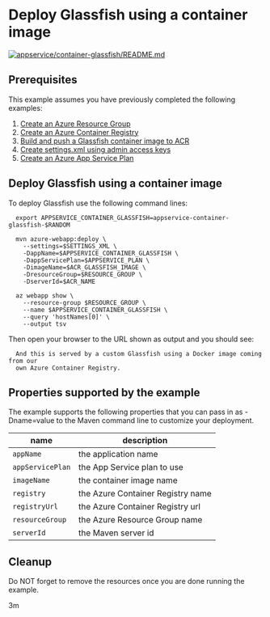 
# Deploy Glassfish using a container image

[![appservice/container-glassfish/README.md](https://github.com/Azure-Samples/java-on-azure-examples/actions/workflows/appservice_container-glassfish_README_md.yml/badge.svg)](https://github.com/Azure-Samples/java-on-azure-examples/actions/workflows/appservice_container-glassfish_README_md.yml)

## Prerequisites

This example assumes you have previously completed the following examples:

1. [Create an Azure Resource Group](../../group/create/README.md)
1. [Create an Azure Container Registry](../../acr/create/README.md)
1. [Build and push a Glassfish container image to ACR](../../acr/glassfish/README.md)
1. [Create settings.xml using admin access keys](../../acr/create-settings-xml/README.md)
1. [Create an Azure App Service Plan](../create-plan/README.md)

## Deploy Glassfish using a container image

<!-- workflow.cron(0 9 * * 5) -->
<!-- workflow.include(../../acr/glassfish/README.md) -->
<!-- workflow.include(../../acr/create-settings-xml/README.md) -->
<!-- workflow.include(../create-plan/README.md) -->
<!-- workflow.run() 

  cd appservice/container-glassfish

  -->

To deploy Glassfish use the following command lines:

```shell
  export APPSERVICE_CONTAINER_GLASSFISH=appservice-container-glassfish-$RANDOM

  mvn azure-webapp:deploy \
    --settings=$SETTINGS_XML \
    -DappName=$APPSERVICE_CONTAINER_GLASSFISH \
    -DappServicePlan=$APPSERVICE_PLAN \
    -DimageName=$ACR_GLASSFISH_IMAGE \
    -DresourceGroup=$RESOURCE_GROUP \
    -DserverId=$ACR_NAME

  az webapp show \
    --resource-group $RESOURCE_GROUP \
    --name $APPSERVICE_CONTAINER_GLASSFISH \
    --query 'hostNames[0]' \
    --output tsv
```

<!-- workflow.run()

  sleep 180
  cd ../..

  -->

Then open your browser to the URL shown as output and you should see:

```text
  And this is served by a custom Glassfish using a Docker image coming from our 
  own Azure Container Registry.
```

<!-- workflow.directOnly()

  export RESULT=$(az webapp show --resource-group $RESOURCE_GROUP --name $APPSERVICE_CONTAINER_GLASSFISH --output tsv --query state)
  if [[ "$RESULT" != Running ]]; then
    echo 'Web application is NOT running'
    az group delete --name $RESOURCE_GROUP --yes || true
    exit 1
  fi
  export URL=https://$(az webapp show --resource-group $RESOURCE_GROUP --name $APPSERVICE_CONTAINER_GLASSFISH --output tsv --query defaultHostName)
  export RESULT=$(curl $URL)
  sleep 180
  export RESULT=$(curl $URL)
  az group delete --name $RESOURCE_GROUP --yes || true
  if [[ "$RESULT" != *"custom Glassfish"* ]]; then
    echo "Response did not contain 'custom Glassfish'"
    exit 1
  fi

  -->

## Properties supported by the example

The example supports the following properties that you can pass in as -Dname=value
to the Maven command line to customize your deployment.

| name                   | description                       |
|------------------------|-----------------------------------|
| `appName`              | the application name              |
| `appServicePlan`       | the App Service plan to use       |
| `imageName`            | the container image name          |
| `registry`             | the Azure Container Registry name |
| `registryUrl`          | the Azure Container Registry url  |
| `resourceGroup`        | the Azure Resource Group name     |
| `serverId`             | the Maven server id               |

## Cleanup

Do NOT forget to remove the resources once you are done running the example.

3m
